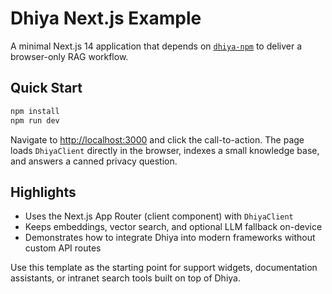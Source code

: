 # Dhiya Next.js Example

A minimal Next.js 14 application that depends on [`dhiya-npm`](https://www.npmjs.com/package/dhiya-npm) to deliver a browser-only RAG workflow.

## Quick Start

```bash
npm install
npm run dev
```

Navigate to [http://localhost:3000](http://localhost:3000) and click the call-to-action. The page loads `DhiyaClient` directly in the browser, indexes a small knowledge base, and answers a canned privacy question.

## Highlights

- Uses the Next.js App Router (client component) with `DhiyaClient`
- Keeps embeddings, vector search, and optional LLM fallback on-device
- Demonstrates how to integrate Dhiya into modern frameworks without custom API routes

Use this template as the starting point for support widgets, documentation assistants, or intranet search tools built on top of Dhiya.

